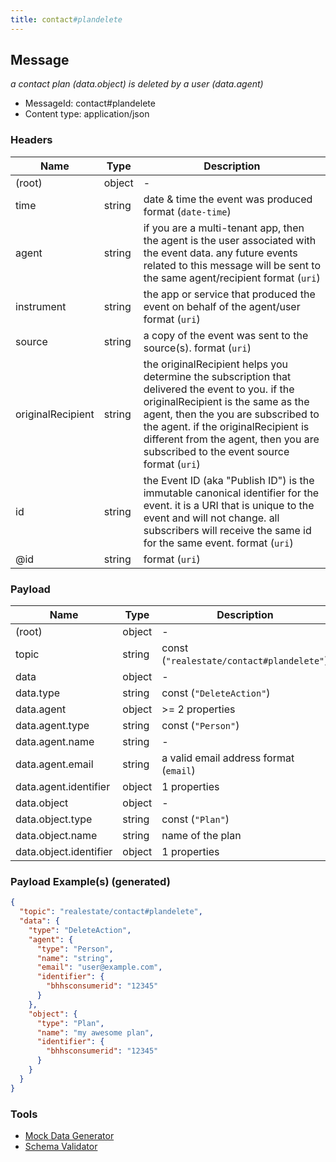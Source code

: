 ```yaml
---
title: contact#plandelete
---
```

## Message

*a contact plan (data.object) is deleted by a user (data.agent)*

* MessageId: contact#plandelete
* Content type: application/json

### Headers

| Name | Type | Description |
|---|---|---|
| (root) | object | - |
| time | string | date & time the event was produced format (`date-time`) |
| agent | string | if you are a multi-tenant app, then the agent is the user associated with the event data. any future events related to this message will be sent to the same agent/recipient format (`uri`) |
| instrument | string | the app or service that produced the event on behalf of the agent/user format (`uri`) |
| source | string | a copy of the event was sent to the source(s). format (`uri`) |
| originalRecipient | string | the originalRecipient helps you determine the subscription that delivered the event to you. if the originalRecipient is the same as the agent, then the you are subscribed to the agent. if the originalRecipient is different from the agent, then you are subscribed to the event source format (`uri`) |
| id | string | the Event ID (aka "Publish ID") is the immutable canonical identifier for the event. it is a URI that is unique to the event and will not change. all subscribers will receive the same id for the same event. format (`uri`) |
| @id | string |  format (`uri`) |

### Payload

| Name | Type | Description |
|---|---|---|
| (root) | object | - |
| topic | string | const (`"realestate/contact#plandelete"`)  |
| data | object | - |
| data.type | string | const (`"DeleteAction"`)  |
| data.agent | object |  >= 2 properties |
| data.agent.type | string | const (`"Person"`)  |
| data.agent.name | string | - |
| data.agent.email | string | a valid email address format (`email`) |
| data.agent.identifier | object |  1 properties |
| data.object | object | - |
| data.object.type | string | const (`"Plan"`)  |
| data.object.name | string | name of the plan |
| data.object.identifier | object |  1 properties |

### Payload Example(s) (generated)

```json
{
  "topic": "realestate/contact#plandelete",
  "data": {
    "type": "DeleteAction",
    "agent": {
      "type": "Person",
      "name": "string",
      "email": "user@example.com",
      "identifier": {
        "bhhsconsumerid": "12345"
      }
    },
    "object": {
      "type": "Plan",
      "name": "my awesome plan",
      "identifier": {
        "bhhsconsumerid": "12345"
      }
    }
  }
}
```


### Tools

* [Mock Data Generator](/tools/mock-data-generator)
* [Schema Validator](/tools/validate)


